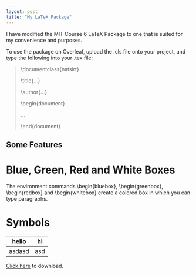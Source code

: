 ```yaml
---
layout: post
title: "My LaTeX Package"
---
```


I have modified the MIT Course 6 LaTeX Package to one that is suited for my convenience and purposes. 


To use the package on Overleaf, upload the .cls file onto your project, and type the following into your .tex file:

>\documentclass{natsirt}
>
>\title{...}
>
>\author{...}
>
>\begin{document}
>
>...
>
>\end{document}

## Some Features

# Blue, Green, Red and White Boxes

The environment commands \begin{bluebox}, \begin{greenbox}, \begin{redbox} and \begin{whitebox} create a colored box in which you can type paragraphs.

# Symbols

| hello | hi |
|:-----:|:--:|
|asdasd | asd|

<a href="https://raw.githubusercontent.com/Tristanchaang/tristanchaang.github.io/main/downloads/natsirt.zip" download>Click here</a> to download.

